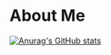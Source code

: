 # About Me

[![Anurag's GitHub stats](https://github-readme-stats.vercel.app/api?username=tomieiro)](https://github.com/anuraghazra/github-readme-stats)

